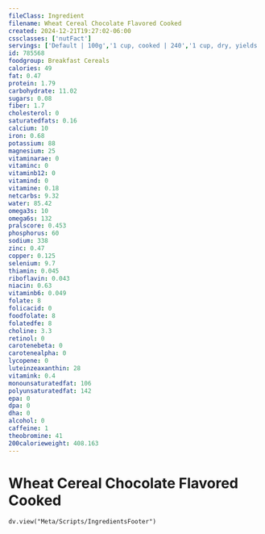 ```yaml
---
fileClass: Ingredient
filename: Wheat Cereal Chocolate Flavored Cooked
created: 2024-12-21T19:27:02-06:00
cssclasses: ['nutFact']
servings: ['Default | 100g','1 cup, cooked | 240','1 cup, dry, yields | 705','1 oz, dry, yields | 210']
id: 785568
foodgroup: Breakfast Cereals
calories: 49
fat: 0.47
protein: 1.79
carbohydrate: 11.02
sugars: 0.08
fiber: 1.7
cholesterol: 0
saturatedfats: 0.16
calcium: 10
iron: 0.68
potassium: 88
magnesium: 25
vitaminarae: 0
vitaminc: 0
vitaminb12: 0
vitamind: 0
vitamine: 0.18
netcarbs: 9.32
water: 85.42
omega3s: 10
omega6s: 132
pralscore: 0.453
phosphorus: 60
sodium: 338
zinc: 0.47
copper: 0.125
selenium: 9.7
thiamin: 0.045
riboflavin: 0.043
niacin: 0.63
vitaminb6: 0.049
folate: 8
folicacid: 0
foodfolate: 8
folatedfe: 8
choline: 3.3
retinol: 0
carotenebeta: 0
carotenealpha: 0
lycopene: 0
luteinzeaxanthin: 28
vitamink: 0.4
monounsaturatedfat: 106
polyunsaturatedfat: 142
epa: 0
dpa: 0
dha: 0
alcohol: 0
caffeine: 1
theobromine: 41
200calorieweight: 408.163
---
```


# Wheat Cereal Chocolate Flavored Cooked

```dataviewjs
dv.view("Meta/Scripts/IngredientsFooter")
```